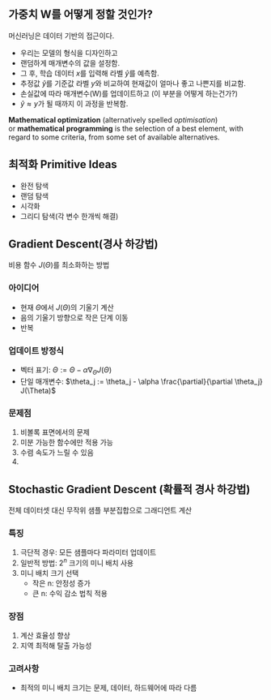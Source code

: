 ## 가중치 W를 어떻게 정할 것인가?

머신러닝은 데이터 기반의 접근이다.
- 우리는 모델의 형식을 디자인하고
- 랜덤하게 매개변수의 값을 설정함.
- 그 후, 학습 데이터 $x$를 입력해 라벨 $\hat{y}$를 예측함.
- 추정값 $\hat{y}$를 기준값 라벨 $y$와 비교하여 현재값이 얼마나 좋고 나쁜지를 비교함.
- 손실값에 따라 매개변수(W)를 업데이트하고 (이 부분을 어떻게 하는건가?)
- $\hat{y}\approx y$가 될 때까지 이 과정을 반복함.

**Mathematical optimization** (alternatively spelled _optimisation_) or **mathematical programming** is the selection of a best element, with regard to some criteria, from some set of available alternatives.

## 최적화 Primitive Ideas
- 완전 탐색
- 랜덤 탐색
- 시각화
- 그리디 탐색(각 변수 한개씩 해결)

## Gradient Descent(경사 하강법)

비용 함수 $J(\Theta)$를 최소화하는 방법

### 아이디어
- 현재 $\Theta$에서 $J(\Theta)$의 기울기 계산
- 음의 기울기 방향으로 작은 단계 이동
- 반복

### 업데이트 방정식
- 벡터 표기: $\Theta := \Theta - \alpha \nabla_\Theta J(\Theta)$
- 단일 매개변수: $\theta_j := \theta_j - \alpha \frac{\partial}{\partial \theta_j} J(\Theta)$

### 문제점
1. 비볼록 표면에서의 문제
2. 미분 가능한 함수에만 적용 가능
3. 수렴 속도가 느릴 수 있음
4. 
## Stochastic Gradient Descent (확률적 경사 하강법)
전체 데이터셋 대신 무작위 샘플 부분집합으로 그래디언트 계산

### 특징
1. 극단적 경우: 모든 샘플마다 파라미터 업데이트
2. 일반적 방법: $2^n$ 크기의 미니 배치 사용
3. 미니 배치 크기 선택
   - 작은 n: 안정성 증가
   - 큰 n: 수익 감소 법칙 적용

### 장점
1. 계산 효율성 향상
2. 지역 최적해 탈출 가능성

### 고려사항
- 최적의 미니 배치 크기는 문제, 데이터, 하드웨어에 따라 다름
